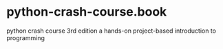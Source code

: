 # python-crash-course.book
python crash course 3rd edition a hands-on project-based introduction to programming
